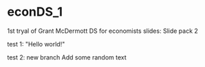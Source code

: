 # econDS_1
1st tryal of Grant McDermott DS for economists slides: Slide pack 2

test 1: "Hello world!"

test 2: new branch
Add some random text